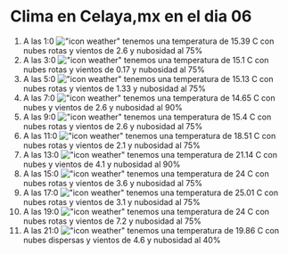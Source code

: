 # Clima en Celaya,mx en el dia 06

1. A las 1:0 !["icon weather"](http://openweathermap.org/img/w/04n.png) tenemos una temperatura de 15.39 C con nubes rotas y  vientos de 2.6 y nubosidad al 75%
1. A las 3:0 !["icon weather"](http://openweathermap.org/img/w/04n.png) tenemos una temperatura de 15.1 C con nubes rotas y  vientos de 0.17 y nubosidad al 75%
1. A las 5:0 !["icon weather"](http://openweathermap.org/img/w/04n.png) tenemos una temperatura de 15.13 C con nubes rotas y  vientos de 1.33 y nubosidad al 75%
1. A las 7:0 !["icon weather"](http://openweathermap.org/img/w/04n.png) tenemos una temperatura de 14.65 C con nubes y  vientos de 2.6 y nubosidad al 90%
1. A las 9:0 !["icon weather"](http://openweathermap.org/img/w/04d.png) tenemos una temperatura de 15.4 C con nubes rotas y  vientos de 2.6 y nubosidad al 75%
1. A las 11:0 !["icon weather"](http://openweathermap.org/img/w/04d.png) tenemos una temperatura de 18.51 C con nubes rotas y  vientos de 2.1 y nubosidad al 75%
1. A las 13:0 !["icon weather"](http://openweathermap.org/img/w/04d.png) tenemos una temperatura de 21.14 C con nubes y  vientos de 4.1 y nubosidad al 90%
1. A las 15:0 !["icon weather"](http://openweathermap.org/img/w/04d.png) tenemos una temperatura de 24 C con nubes rotas y  vientos de 3.6 y nubosidad al 75%
1. A las 17:0 !["icon weather"](http://openweathermap.org/img/w/04d.png) tenemos una temperatura de 25.01 C con nubes rotas y  vientos de 3.1 y nubosidad al 75%
1. A las 19:0 !["icon weather"](http://openweathermap.org/img/w/04n.png) tenemos una temperatura de 24 C con nubes rotas y  vientos de 7.2 y nubosidad al 75%
1. A las 21:0 !["icon weather"](http://openweathermap.org/img/w/03n.png) tenemos una temperatura de 19.86 C con nubes dispersas y  vientos de 4.6 y nubosidad al 40%
